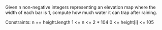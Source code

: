 Given n non-negative integers representing an elevation map where the width of each bar is 1, compute how much water it can trap after raining.

Constraints:
  n == height.length
  1 <= n <= 2 * 104
  0 <= height[i] <= 105